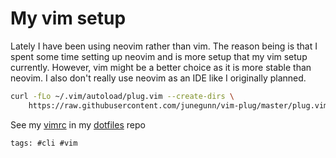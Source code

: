 # My vim setup

Lately I have been using neovim rather than vim. The reason being is
that I spent some time setting up neovim and is more setup that my vim
setup currently. However, vim might be a better choice as it is more
stable than neovim. I also don't really use neovim as an IDE like I
originally planned.

```bash
curl -fLo ~/.vim/autoload/plug.vim --create-dirs \
    https://raw.githubusercontent.com/junegunn/vim-plug/master/plug.vim

```

See my [vimrc] in my [dotfiles] repo

[vimrc]: https://github.com/search?q=repo%3Ajlrickert%2Fdotfiles%20.vimrc&type=code
[dotfiles]: https://github.com/jlrickert/dotfiles

    tags: #cli #vim
